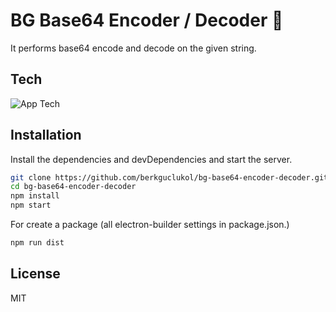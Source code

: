 # BG Base64 Encoder / Decoder 👋

It performs base64 encode and decode on the given string.

## Tech
![App Tech](https://skillicons.dev/icons?i=js,tailwind,html,css,nodejs,electron)

## Installation

Install the dependencies and devDependencies and start the server.

```sh
git clone https://github.com/berkguclukol/bg-base64-encoder-decoder.git
cd bg-base64-encoder-decoder
npm install
npm start
```

For create a package (all electron-builder settings in package.json.)

```sh
npm run dist
```

## License

MIT